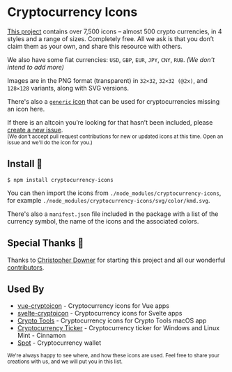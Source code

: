 # Cryptocurrency Icons

[This project](http://cryptoicons.co) contains over 7,500 icons – almost 500 crypto currencies, in 4 styles and a range of sizes. Completely free. All we ask is that you don’t claim them as your own, and share this resource with others.

We also have some fiat currencies: `USD`, `GBP`, `EUR`, `JPY`, `CNY`, `RUB`. *(We don't intend to add more)*

Images are in the PNG format (transparent) in `32×32`, `32×32 (@2x)`, and `128×128` variants, along with SVG versions.

There's also a [`generic` icon](https://github.com/spothq/cryptocurrency-icons/blob/master/svg/color/generic.svg) that can be used for cryptocurrencies missing an icon here.

If there is an altcoin you’re looking for that hasn’t been included, please [create a new issue](https://github.com/spothq/cryptocurrency-icons/issues/new?assignees=&labels=coin+request&template=add-currency.md&title=Add+Currency+%28Symbol%29).<br><sub>(We don't accept pull request contributions for new or updated icons at this time. Open an issue and we'll do the icon for you.)</sub>


## Install 🚀

```
$ npm install cryptocurrency-icons
```

You can then import the icons from `./node_modules/cryptocurrency-icons`, for example `./node_modules/cryptocurrency-icons/svg/color/kmd.svg`.

There's also a `manifest.json` file included in the package with a list of the currency symbol, the name of the icons and the associated colors.


## Special Thanks 👏

Thanks to [Christopher Downer](https://github.com/cjdowner) for starting this project and all our wonderful [contributors](https://github.com/spothq/cryptocurrency-icons/graphs/contributors).


## Used By

- [vue-cryptoicon](https://github.com/man15h/vue-cryptoicon) - Cryptocurrency icons for Vue apps
- [svelte-cryptoicon](https://github.com/alepop/svelte-cryptoicon) - Cryptocurrency icons for Svelte apps
- [Crypto Tools](http://bunchoftext.com/apps/crypto-calculator) - Cryptocurrency icons for Crypto Tools macOS app
- [Cryptocurrency Ticker](http://cryptocurrencyticker.info) - Cryptocurrency ticker for Windows and Linux Mint - Cinnamon
- [Spot](http://spot-bitcoin.com) - Cryptocurrency wallet

<sub>We're always happy to see where, and how these icons are used. Feel free to share your creations with us, and we will put you in this list.</sub>